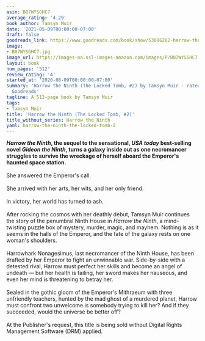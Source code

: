 ```yaml
---
asin: B07WYSGHC7
average_rating: '4.29'
book_author: Tamsyn Muir
date: '2021-05-09T00:00:00-07:00'
draft: false
goodreads_link: https://www.goodreads.com/book/show/53086262-harrow-the-ninth
image:
- B07WYSGHC7.jpg
image_url: https://images-na.ssl-images-amazon.com/images/P/B07WYSGHC7.01._SCLZZZZZZZ.jpg
layout: book
num_pages: '512'
review_rating: '4'
started_at: '2020-08-09T00:00:00-07:00'
summary: 'Harrow the Ninth (The Locked Tomb, #2) by Tamsyn Muir - rated 4.29/5 on
  Goodreads'
tagline: A 512-page book by Tamsyn Muir
tags:
- Tamsyn Muir
title: 'Harrow the Ninth (The Locked Tomb, #2)'
title_without_series: Harrow the Ninth
yaml: harrow-the-ninth-the-locked-tomb-2
---
```


<b><i>Harrow the Ninth</i>, the sequel to the sensational, <i>USA today</i> best-selling novel <i>Gideon the Ninth</i>, turns a galaxy inside out as one necromancer struggles to survive the wreckage of herself aboard the Emperor's haunted space station.</b><br /><br />She answered the Emperor's call.<br /><br />She arrived with her arts, her wits, and her only friend.<br /><br />In victory, her world has turned to ash.<br /><br />After rocking the cosmos with her deathly debut, Tamsyn Muir continues the story of the penumbral Ninth House in <i>Harrow the Ninth</i>, a mind-twisting puzzle box of mystery, murder, magic, and mayhem. Nothing is as it seems in the halls of the Emperor, and the fate of the galaxy rests on one woman's shoulders.<br /><br />Harrowhark Nonagesimus, last necromancer of the Ninth House, has been drafted by her Emperor to fight an unwinnable war. Side-by-side with a detested rival, Harrow must perfect her skills and become an angel of undeath — but her health is failing, her sword makes her nauseous, and even her mind is threatening to betray her. <br /><br />Sealed in the gothic gloom of the Emperor's Mithraeum with three unfriendly teachers, hunted by the mad ghost of a murdered planet, Harrow must confront two unwelcome is somebody trying to kill her? And if they succeeded, would the universe be better off?<br /><br />At the Publisher's request, this title is being sold without Digital Rights Management Software (DRM) applied.